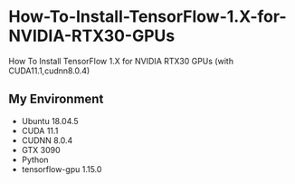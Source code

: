 # How-To-Install-TensorFlow-1.X-for-NVIDIA-RTX30-GPUs
How To Install TensorFlow 1.X for NVIDIA RTX30 GPUs (with CUDA11.1,cudnn8.0.4)

## My Environment
- Ubuntu 18.04.5
- CUDA 11.1
- CUDNN 8.0.4
- GTX 3090
- Python 
- tensorflow-gpu 1.15.0
